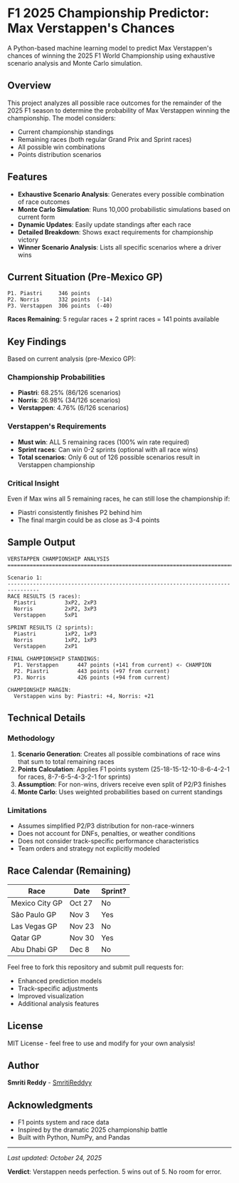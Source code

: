 # F1 2025 Championship Predictor: Max Verstappen's Chances

A Python-based machine learning model to predict Max Verstappen's chances of winning the 2025 F1 World Championship using exhaustive scenario analysis and Monte Carlo simulation.

## Overview

This project analyzes all possible race outcomes for the remainder of the 2025 F1 season to determine the probability of Max Verstappen winning the championship. The model considers:
- Current championship standings
- Remaining races (both regular Grand Prix and Sprint races)
- All possible win combinations
- Points distribution scenarios

## Features

- **Exhaustive Scenario Analysis**: Generates every possible combination of race outcomes
- **Monte Carlo Simulation**: Runs 10,000 probabilistic simulations based on current form
- **Dynamic Updates**: Easily update standings after each race
- **Detailed Breakdown**: Shows exact requirements for championship victory
- **Winner Scenario Analysis**: Lists all specific scenarios where a driver wins

## Current Situation (Pre-Mexico GP)
```
P1. Piastri     346 points
P2. Norris      332 points  (-14)
P3. Verstappen  306 points  (-40)
```

**Races Remaining**: 5 regular races + 2 sprint races = 141 points available


## Key Findings

Based on current analysis (pre-Mexico GP):

### Championship Probabilities
- **Piastri**: 68.25% (86/126 scenarios)
- **Norris**: 26.98% (34/126 scenarios)
- **Verstappen**: 4.76% (6/126 scenarios)

### Verstappen's Requirements
- **Must win**: ALL 5 remaining races (100% win rate required)
- **Sprint races**: Can win 0-2 sprints (optional with all race wins)
- **Total scenarios**: Only 6 out of 126 possible scenarios result in Verstappen championship

### Critical Insight
Even if Max wins all 5 remaining races, he can still lose the championship if:
- Piastri consistently finishes P2 behind him
- The final margin could be as close as 3-4 points

## Sample Output
```
VERSTAPPEN CHAMPIONSHIP ANALYSIS
================================================================================

Scenario 1:
--------------------------------------------------------------------------------
RACE RESULTS (5 races):
  Piastri         3xP2, 2xP3
  Norris          2xP2, 3xP3
  Verstappen      5xP1

SPRINT RESULTS (2 sprints):
  Piastri         1xP2, 1xP3
  Norris          1xP2, 1xP3
  Verstappen      2xP1

FINAL CHAMPIONSHIP STANDINGS:
  P1. Verstappen      447 points (+141 from current) <- CHAMPION
  P2. Piastri         443 points (+97 from current)
  P3. Norris          426 points (+94 from current)

CHAMPIONSHIP MARGIN:
  Verstappen wins by: Piastri: +4, Norris: +21
```



## Technical Details

### Methodology
1. **Scenario Generation**: Creates all possible combinations of race wins that sum to total remaining races
2. **Points Calculation**: Applies F1 points system (25-18-15-12-10-8-6-4-2-1 for races, 8-7-6-5-4-3-2-1 for sprints)
3. **Assumption**: For non-wins, drivers receive even split of P2/P3 finishes
4. **Monte Carlo**: Uses weighted probabilities based on current standings

### Limitations
- Assumes simplified P2/P3 distribution for non-race-winners
- Does not account for DNFs, penalties, or weather conditions
- Does not consider track-specific performance characteristics
- Team orders and strategy not explicitly modeled

## Race Calendar (Remaining)

| Race | Date | Sprint? |
|------|------|---------|
| Mexico City GP | Oct 27 | No |
| São Paulo GP | Nov 3 | Yes |
| Las Vegas GP | Nov 23 | No |
| Qatar GP | Nov 30 | Yes |
| Abu Dhabi GP | Dec 8 | No |


Feel free to fork this repository and submit pull requests for:
- Enhanced prediction models
- Track-specific adjustments
- Improved visualization
- Additional analysis features

## License

MIT License - feel free to use and modify for your own analysis!

## Author

**Smriti Reddy** - [SmritiReddyy](https://github.com/SmritiReddyy)

## Acknowledgments

- F1 points system and race data
- Inspired by the dramatic 2025 championship battle
- Built with Python, NumPy, and Pandas

---

*Last updated: October 24, 2025*

**Verdict**: Verstappen needs perfection. 5 wins out of 5. No room for error. 